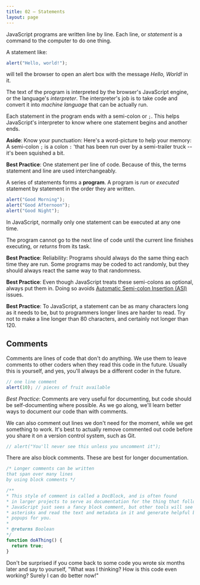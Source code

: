 ```yaml
---
title: 02 – Statements
layout: page
---
```


JavaScript programs are written line by line. Each line, or *statement* is a command to the computer to do one thing.

A statement like:

```js
alert("Hello, world!");
```

will tell the browser to open an alert box with the message *Hello, World!* in it.

The text of the program is interpreted by the browser's JavaScript engine, or the language's *interpreter*. The interpreter's job is to take code and convert it into *machine language* that can be actually run.

Each statement in the program ends with a semi-colon or `;`. This helps JavaScript's interpreter to know where one statement begins and another ends.

**Aside**: Know your punctuation: Here's a word-picture to help your memory: A semi-colon `;` is a colon `:` 'that has been run over by a semi-trailer truck -- it's been squished a bit.

<!-- Figure: Some of the foreign students have a problem with words like colon, semi-colon, underscore, dash etc. Present side by side in 5em fonts to make it really obvious. -->

**Best Practice**: One statement per line of code. Because of this, the terms statement and line are used interchangeably.

A series of statements forms a **program**. A program is *run* or *executed* statement by statement in the order they are written.

```js
alert("Good Morning");
alert("Good Afternoon");
alert("Good Night");
```

In JavaScript, normally only one statement can be executed at any one time.

The program cannot go to the next line of code until the current line finishes executing, or *returns* from its task.

**Best Practice**: Reliability: Programs should always do the same thing each time they are run. Some programs may be coded to act randomly, but they should always react the same way to that randomness.

**Best Practice**: Even though JavaScript treats these semi-colons as optional, always put them in. Doing so avoids [Automatic Semi-colon Insertion (ASI)](https://developer.mozilla.org/en-US/docs/Web/JavaScript/Reference/Lexical_grammar#Automatic_semicolon_insertion) issues.

**Best Practice**: To JavaScript, a statement can be as many characters long as it needs to be, but to programmers longer lines are harder to read. Try not to make a line longer than 80 characters, and certainly not longer than 120.

## Comments

Comments are lines of code that don't do anything. We use them to leave comments to other coders when they read this code in the future. Usually this is yourself, and yes, you'll always be a different coder in the future.

```js
// one line comment
alert(10); // pieces of fruit available
```

*Best Practice*: Comments are very useful for documenting, but code should be self-documenting where possible. As we go along, we'll learn better ways to document our code than with comments.

We can also comment out lines we don't need for the moment, while we get something to work. It's best to actually remove commented out code before you share it on a version control system, such as Git.

```js
// alert("You'll never see this unless you uncomment it");
```

There are also block comments. These are best for longer documentation.
```js
/* Longer comments can be written
that span over many lines
by using block comments */

/**
* This style of comment is called a DocBlock, and is often found
* in larger projects to serve as documentation for the thing that follows it.
* JavaScript just sees a fancy block comment, but other tools will see the
* asterisks and read the text and metadata in it and generate helpful books or
* popups for you.
*
* @returns Boolean
*/
function doAThing() {
  return true;
}
```

Don't be surprised if you come back to some code you wrote six months later and say to yourself, "What was I thinking? How is this code even working? Surely I can do better now!"
